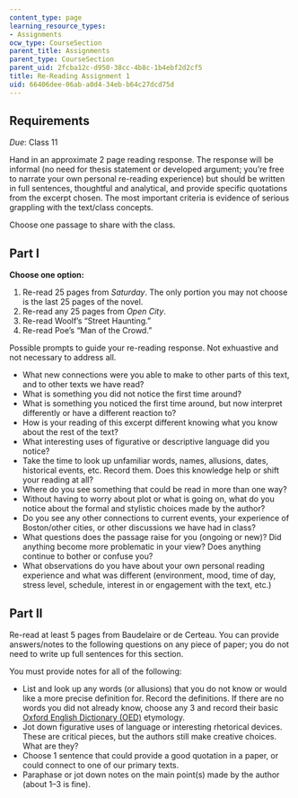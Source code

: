 ```yaml
---
content_type: page
learning_resource_types:
- Assignments
ocw_type: CourseSection
parent_title: Assignments
parent_type: CourseSection
parent_uid: 2fcba12c-d950-38cc-4b8c-1b4ebf2d2cf5
title: Re-Reading Assignment 1
uid: 66406dee-06ab-a0d4-34eb-b64c27dcd75d
---
```


Requirements
------------

_Due_: Class 11

Hand in an approximate 2 page reading response. The response will be informal (no need for thesis statement or developed argument; you’re free to narrate your own personal re-reading experience) but should be written in full sentences, thoughtful and analytical, and provide specific quotations from the excerpt chosen. The most important criteria is evidence of serious grappling with the text/class concepts.

Choose one passage to share with the class. 

Part I
------

**Choose one option:**

1.  Re-read 25 pages from _Saturday_. The only portion you may not choose is the last 25 pages of the novel.
2.  Re-read any 25 pages from _Open City_.
3.  Re-read Woolf’s “Street Haunting.”
4.  Re-read Poe’s “Man of the Crowd.”

Possible prompts to guide your re-reading response. Not exhuastive and not necessary to address all.

*   What new connections were you able to make to other parts of this text, and to other texts we have read?
*   What is something you did not notice the first time around?
*   What is something you noticed the first time around, but now interpret differently or have a different reaction to?
*   How is your reading of this excerpt different knowing what you know about the rest of the text?
*   What interesting uses of figurative or descriptive language did you notice?
*   Take the time to look up unfamiliar words, names, allusions, dates, historical events, etc. Record them. Does this knowledge help or shift your reading at all?
*   Where do you see something that could be read in more than one way?
*   Without having to worry about plot or what is going on, what do you notice about the formal and stylistic choices made by the author?
*   Do you see any other connections to current events, your experience of Boston/other cities, or other discussions we have had in class?
*   What questions does the passage raise for you (ongoing or new)? Did anything become more problematic in your view? Does anything continue to bother or confuse you?
*   What observations do you have about your own personal reading experience and what was different (environment, mood, time of day, stress level, schedule, interest in or engagement with the text, etc.)

Part II
-------

Re-read at least 5 pages from Baudelaire or de Certeau. You can provide answers/notes to the following questions on any piece of paper; you do not need to write up full sentences for this section.

You must provide notes for all of the following:

*   List and look up any words (or allusions) that you do not know or would like a more precise definition for. Record the definitions. If there are no words you did not already know, choose any 3 and record their basic [Oxford English Dictionary (OED)](http://oed.com) etymology.
*   Jot down figurative uses of language or interesting rhetorical devices. These are critical pieces, but the authors still make creative choices. What are they?
*   Choose 1 sentence that could provide a good quotation in a paper, or could connect to one of our primary texts.
*   Paraphase or jot down notes on the main point(s) made by the author (about 1–3 is fine).